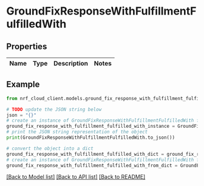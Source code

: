 # GroundFixResponseWithFulfillmentFulfilledWith


## Properties

Name | Type | Description | Notes
------------ | ------------- | ------------- | -------------

## Example

```python
from nrf_cloud_client.models.ground_fix_response_with_fulfillment_fulfilled_with import GroundFixResponseWithFulfillmentFulfilledWith

# TODO update the JSON string below
json = "{}"
# create an instance of GroundFixResponseWithFulfillmentFulfilledWith from a JSON string
ground_fix_response_with_fulfillment_fulfilled_with_instance = GroundFixResponseWithFulfillmentFulfilledWith.from_json(json)
# print the JSON string representation of the object
print(GroundFixResponseWithFulfillmentFulfilledWith.to_json())

# convert the object into a dict
ground_fix_response_with_fulfillment_fulfilled_with_dict = ground_fix_response_with_fulfillment_fulfilled_with_instance.to_dict()
# create an instance of GroundFixResponseWithFulfillmentFulfilledWith from a dict
ground_fix_response_with_fulfillment_fulfilled_with_from_dict = GroundFixResponseWithFulfillmentFulfilledWith.from_dict(ground_fix_response_with_fulfillment_fulfilled_with_dict)
```
[[Back to Model list]](../README.md#documentation-for-models) [[Back to API list]](../README.md#documentation-for-api-endpoints) [[Back to README]](../README.md)


